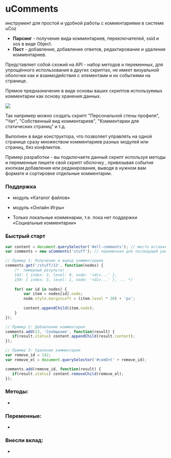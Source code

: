 # uComments

инструмент для простой и удобной работы с комментариями в системе uCoz
- **Парсинг** - получение вида комментариев, переключателей, ssid и sos в виде Object.
- **Пост** - добавление, добавление ответов, редактирование и удаление комментариев.

Представляет собой схожий на API - набор методов и переменных, для упрощённого использования в других скриптах, не имеет визуальной оболочки как и взаимодействия с элементами и их событиями на странице.

Прямое предназначение в виде основы ваших скриптов используемых комментарии как основу хранения данных.

![](https://reslear.github.io/img/ucomments-p1.png)

Так например можно создать скрипт "Персональной стены профиля", "Чат", "Собственный вид комментариев", "Комментарии для статических страниц" и т.д.

Выполнен в виде конструктора, что позволяет управлять на одной странице сразу множеством комментариев разных модулей или страниц, без конфликтов.

Пример разработки - вы подключаете данный скрипт используя методы и переменные пишете свой скрипт оболочку , привязывая события кнопкам добавления или редакирования, выводя в нужном вам формате и сортировке отдельные комментарии.

### Поддержка
- модуль «Каталог файлов»
- модуль «Онлайн Игры»


- Только локальные комменарии, т.е. пока нет поддержки «Социальные комментарии»

### Быстрый старт


```javascript
var content = document.querySelector('#all-comments'); // место вставки комментариев
var comments = new uComments('stuff'); // переменная для последущей работы с классом

// Пример 1: Получение и вывод комментариев
comments.get('/stuff/13', function(nodes) {
	/*  пимерный результат - 
    142: { index: 2, level: 0, node: '<div...' }, 
    150: { index: 3, level: 1, node: '<div...' }, ... */
    
    for( var id in nodes) {
    	var item = nodes[id].node;
        node.style.marginLeft = (item.level * 20) + 'px';
        
    	content.appendChild(item.node);
    }
});

// Пример 2: Добавление комментария
comments.add(13, 'Сообщение', function(result) {
   if(result.status) content.appendChild(result.content);
});

// Пример 3: Удаление комментария
var remove_id = 142;
var remove_el = document.querySelector('#comEnt' + remove_id);

comments.add(remove_id, function(result) {
   if(result.status) content.removeChild(remove_el);
});
```





### Методы:
-
### Переменные:

-

### Внесли вклад:

-